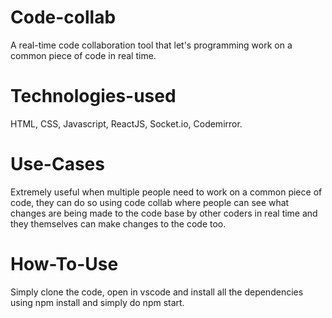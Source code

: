 # Code-collab
A real-time code collaboration tool that let's programming work on a common piece of code in real time.

# Technologies-used
HTML, CSS, Javascript, ReactJS, Socket.io, Codemirror.

# Use-Cases
Extremely useful when multiple people need to work on a common piece of code, they can do so using code collab where people can see what changes are being made to the 
code base by other coders in real time and they themselves can make changes to the code too.

# How-To-Use
Simply clone the code, open in vscode and install all the dependencies using npm install and simply do npm start.
